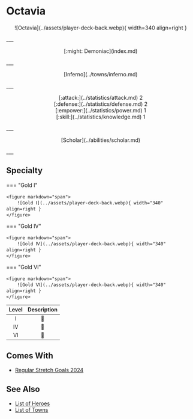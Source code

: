 # Octavia

<p style="text-align: center;" markdown>![Octavia](../assets/player-deck-back.webp){ width=340 align=right }</p>
___
<p style="text-align: center;" markdown>[:might: Demoniac](index.md)</p>
___
<p style="text-align: center;" markdown>[Inferno](../towns/inferno.md)</p>
___

<p style="text-align: center;" markdown>[:attack:](../statistics/attack.md)&nbsp;2</br>[:defense:](../statistics/defense.md)&nbsp;2</br>[:empower:](../statistics/power.md)&nbsp;1</br>[:skill:](../statistics/knowledge.md)&nbsp;1</p>
___
<p style="text-align: center;" markdown>[Scholar](../abilities/scholar.md)</p>
___

## Specialty

=== "Gold Ⅰ"

    <figure markdown="span">
        ![Gold Ⅰ](../assets/player-deck-back.webp){ width="340" align=right }
    </figure>

=== "Gold Ⅳ"

    <figure markdown="span">
        ![Gold Ⅳ](../assets/player-deck-back.webp){ width="340" align=right }
    </figure>

=== "Gold Ⅵ"

    <figure markdown="span">
        ![Gold Ⅵ](../assets/player-deck-back.webp){ width="340" align=right }
    </figure>


| Level | Description |
| :---: | :---: |
| Ⅰ | 🚧 |
| Ⅳ | 🚧 |
| Ⅵ | 🚧 |


## Comes With

- [Regular Stretch Goals 2024](../content/regular_stretch_goals.md)


## See Also

- [List of Heroes](index.md)
- [List of Towns](../towns/index.md)

